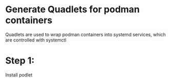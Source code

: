 # Generate Quadlets for podman containers
Quadlets are used to wrap podman containers into systemd services, which are controlled with systemctl

# Step 1:
Install podlet
```bash

```

